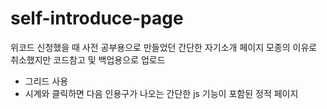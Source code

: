 # self-introduce-page

위코드 신청했을 때 사전 공부용으로 만들었던 간단한 자기소개 페이지
모종의 이유로 취소했지만 코드참고 및 백업용으로 업로드

- 그리드 사용
- 시계와 클릭하면 다음 인용구가 나오는 간단한 js 기능이 포함된 정적 페이지
